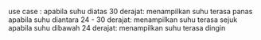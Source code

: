 use case : apabila suhu diatas 30 derajat: menampilkan suhu terasa panas
           apabila suhu diantara 24 - 30 derajat: menampilkan suhu terasa sejuk
           apabila suhu dibawah 24 derajat: menampilkan suhu terasa dingin